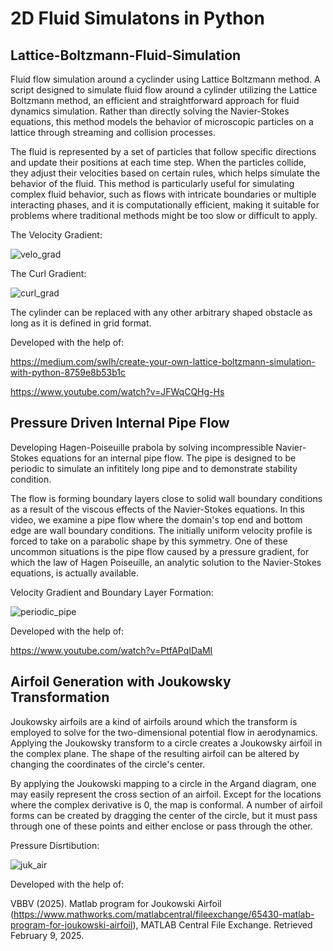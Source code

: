 # 2D Fluid Simulatons in Python

## Lattice-Boltzmann-Fluid-Simulation
Fluid flow simulation around a cyclinder using Lattice Boltzmann method. A script designed to simulate fluid flow around a cylinder utilizing the Lattice Boltzmann method, an efficient and straightforward approach for fluid dynamics simulation. Rather than directly solving the Navier-Stokes equations, this method models the behavior of microscopic particles on a lattice through streaming and collision processes.

The fluid is represented by a set of particles that follow specific directions and update their positions at each time step. When the particles collide, they adjust their velocities based on certain rules, which helps simulate the behavior of the fluid. This method is particularly useful for simulating complex fluid behavior, such as flows with intricate boundaries or multiple interacting phases, and it is computationally efficient, making it suitable for problems where traditional methods might be too slow or difficult to apply.

The Velocity Gradient:

![velo_grad](https://github.com/user-attachments/assets/08b555a1-5dd4-4c61-b510-246fba2877b9)

The Curl Gradient:

![curl_grad](https://github.com/user-attachments/assets/0b0f5a18-fdc0-43ef-9b31-bcadb710dc28)

The cylinder can be replaced with any other arbitrary shaped obstacle as long as it is defined in grid format.

Developed with the help of:

https://medium.com/swlh/create-your-own-lattice-boltzmann-simulation-with-python-8759e8b53b1c

https://www.youtube.com/watch?v=JFWqCQHg-Hs


## Pressure Driven Internal Pipe Flow
Developing Hagen-Poiseuille prabola by solving incompressible Navier-Stokes equations for an internal pipe flow. The pipe is designed to be periodic to simulate an infititely long pipe and to demonstrate stability condition.

The flow is forming boundary layers close to solid wall boundary conditions as a result of the viscous effects of the Navier-Stokes equations. In this video, we examine a pipe flow where the domain's top end and bottom edge are wall boundary conditions. The initially uniform velocity profile is forced to take on a parabolic shape by this symmetry. One of these uncommon situations is the pipe flow caused by a pressure gradient, for which the law of Hagen Poiseuille, an analytic solution to the Navier-Stokes equations, is actually available. 

Velocity Gradient and Boundary Layer Formation:

![periodic_pipe](https://github.com/user-attachments/assets/d836f719-209c-4a04-81ee-80877f40d8b6)

Developed with the help of:

https://www.youtube.com/watch?v=PtfAPqIDaMI


## Airfoil Generation with Joukowsky Transformation
Joukowsky airfoils are a kind of airfoils around which the transform is employed to solve for the two-dimensional potential flow in aerodynamics. Applying the Joukowsky transform to a circle creates a Joukowsky airfoil in the complex plane. The shape of the resulting airfoil can be altered by changing the coordinates of the circle's center.

By applying the Joukowski mapping to a circle in the Argand diagram, one may easily represent the cross section of an airfoil. Except for the locations where the complex derivative is 0, the map is conformal. A number of airfoil forms can be created by dragging the center of the circle, but it must pass through one of these points and either enclose or pass through the other.

Pressure Disrtibution:

![juk_air](https://github.com/user-attachments/assets/835d7728-ebc8-42be-9fa1-1b321ce75073)

Developed with the help of:

VBBV (2025). Matlab program for Joukowski Airfoil (https://www.mathworks.com/matlabcentral/fileexchange/65430-matlab-program-for-joukowski-airfoil), MATLAB Central File Exchange. Retrieved February 9, 2025.

